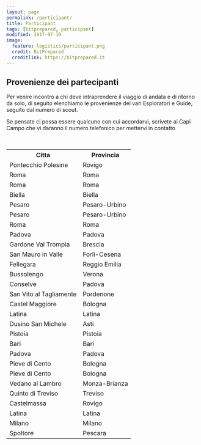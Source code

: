 ```yaml
---
layout: page
permalink: /participant/
title: Participant
tags: [bitprepared, participant]
modified: 2017-07-10
image:
  feature: logistics/participant.png 
  credit: BitPrepared
  creditlink: https://bitprepared.it
---
```

<link rel="stylesheet" href="https://unpkg.com/leaflet@1.1.0/dist/leaflet.css" integrity="sha512-wcw6ts8Anuw10Mzh9Ytw4pylW8+NAD4ch3lqm9lzAsTxg0GFeJgoAtxuCLREZSC5lUXdVyo/7yfsqFjQ4S+aKw==" crossorigin=""/>

<script src="https://unpkg.com/leaflet@1.1.0/dist/leaflet.js" integrity="sha512-mNqn2Wg7tSToJhvHcqfzLMU6J4mkOImSPTxVZAdo+lcPlk+GhZmYgACEe0x35K7YzW1zJ7XyJV/TT1MrdXvMcA==" crossorigin=""></script>

<h2>Provenienze dei partecipanti</h2>

<p>Per venire incontro a chi deve intraprendere il viaggio di andata e di ritorno da solo, 
di seguito elenchiamo le provenienze dei vari Esploratori e Guide, seguito dal numero di scout.
</p>

<p>Se pensate ci possa essere qualcuno con cui accordarvi, scrivete ai Capi Campo che vi daranno il numero telefonico per mettervi in contatto
</p>

<div id='map'></div>

<br/>

<table>
  <tr><th>Citta</th><th>Provincia</th></tr>
  <tr><td>Pontecchio Polesine</td><td>Rovigo</td></tr>
  <tr><td>Roma</td><td>	Roma</td></tr>
  <tr><td>Roma</td><td>	Roma</td></tr>
  <tr><td>Biella</td><td>	Biella</td></tr>
  <tr><td>Pesaro</td><td>	Pesaro-Urbino</td></tr>
  <tr><td>Pesaro</td><td>	Pesaro-Urbino</td></tr>
  <tr><td>Roma</td><td>	Roma</td></tr>
  <tr><td>Padova</td><td>	Padova</td></tr>
  <tr><td>Gardone Val Trompia	</td><td> Brescia</td></tr>
  <tr><td>San Mauro in Valle</td><td>Forlì-Cesena</td></tr>
  <tr><td>Fellegara</td><td>	Reggio Emilia</td></tr>
  <tr><td>Bussolengo</td><td>	Verona</td></tr>
  <tr><td>Conselve</td><td>	Padova</td></tr>
  <tr><td>San Vito al Tagliamente</td><td>	Pordenone</td></tr>
  <tr><td>Castel Maggiore</td><td>	Bologna</td></tr>
  <tr><td>Latina</td><td>	Latina</td></tr>
  <tr><td>Dusino San Michele</td><td> Asti</td></tr>
  <tr><td>Pistoia</td><td>	Pistoia</td></tr>
  <tr><td>Bari</td><td>	Bari</td></tr>
  <tr><td>Padova</td><td>	Padova</td></tr>
  <tr><td>Pieve di Cento</td><td>	Bologna</td></tr>
  <tr><td>Pieve di Cento</td><td>	Bologna</td></tr>
  <tr><td>Vedano al Lambro</td><td>	Monza-Brianza</td></tr>
  <tr><td>Quinto di Treviso</td><td>	Treviso</td></tr>
  <tr><td>Castelmassa</td><td>	Rovigo</td></tr>
  <tr><td>Latina</td><td>	Latina</td></tr>
  <tr><td>Milano</td><td>	Milano</td></tr>
  <tr><td>Spoltore</td><td>	Pescara</td></tr>
</table>

<script>
	var map = L.map('map').setView([44, 12], 6);
  map.locate({setView: true, maxZoom: 6});

	L.tileLayer('http://{s}.tile.osm.org/{z}/{x}/{y}.png', {
		attribution: '&copy; <a href="http://osm.org/copyright">OpenStreetMap</a> contributors'
	}).addTo(map);

  function onLocationFound(e) {
    var radius = e.accuracy / 2;

    L.marker(e.latlng).addTo(map)
     .bindPopup("You are within " + radius + " meters from this point").openPopup();

    L.circle(e.latlng, radius).addTo(map);
  }

  map.on('locationfound', onLocationFound);

	L.marker([45.0187717, 11.8119231]).bindPopup("Rachele").addTo(map);
    L.marker([41.8933203, 12.4829321]).bindPopup("Sara, Laura, Hawi").addTo(map);
    L.marker([45.56064035, 8.05324722772595]).bindPopup("Letizia").addTo(map);
    L.marker([43.9098114, 12.9131228]).bindPopup("Margherita, Caterina").addTo(map);
    L.marker([45.4077172, 11.8734455]).bindPopup("Giulia, Pietro").addTo(map);
    L.marker([45.6879136, 10.1837244]).bindPopup("Alessandra").addTo(map);
    L.marker([44.1352264, 12.1998157]).bindPopup("Claudia Marcella").addTo(map);
    L.marker([44.610951, 10.6934336]).bindPopup("Chiara").addTo(map);
    L.marker([45.4741307, 10.8462482]).bindPopup("Rebecca").addTo(map);
    L.marker([45.2337438, 11.8740131]).bindPopup("Marina").addTo(map);
    L.marker([45.9151352, 12.8565956]).bindPopup("Francesca").addTo(map);
    L.marker([44.5769097, 11.3610124]).bindPopup("Edoardo").addTo(map);
    L.marker([41.4672589, 12.9035737]).bindPopup("Walter,Giulio").addTo(map);
    L.marker([44.9261476, 7.9707338]).bindPopup("Samuele").addTo(map);
    L.marker([43.9336213, 10.9174238]).bindPopup("Matteo").addTo(map);
    L.marker([41.1257843, 16.8620293]).bindPopup("Federico").addTo(map);
    L.marker([44.7132091, 11.3065981]).bindPopup("Pietro, Enrico").addTo(map);
    L.marker([45.611508, 9.2750718]).bindPopup("Lorenzo").addTo(map);
    L.marker([45.6452121, 12.1664816]).bindPopup("Sachin").addTo(map);
    L.marker([45.0168524, 11.310498]).bindPopup("Matteo").addTo(map);
    L.marker([45.4667971, 9.1904984]).bindPopup("Pietro").addTo(map);
    L.marker([42.4534556, 14.1409818]).bindPopup("Lorenzo").addTo(map);

</script>
